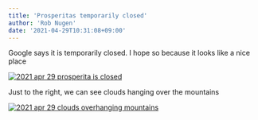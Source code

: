 ```yaml
---
title: 'Prosperitas temporarily closed'
author: 'Rob Nugen'
date: '2021-04-29T10:31:08+09:00'
---
```


Google says it is temporarily closed.  I hope so because it looks like a nice place

[![2021 apr 29 prosperita is closed](//b.robnugen.com/quests/walk-to-niigata/2021/en_route/day-14/thumbs/2021_apr_29_prosperita_is_closed.jpeg)](//b.robnugen.com/quests/walk-to-niigata/2021/en_route/day-14/2021_apr_29_prosperita_is_closed.jpeg)

Just to the right, we can see clouds hanging over the mountains

[![2021 apr 29 clouds overhanging mountains](//b.robnugen.com/quests/walk-to-niigata/2021/en_route/day-14/thumbs/2021_apr_29_clouds_overhanging_mountains.jpeg)](//b.robnugen.com/quests/walk-to-niigata/2021/en_route/day-14/2021_apr_29_clouds_overhanging_mountains.jpeg)          

